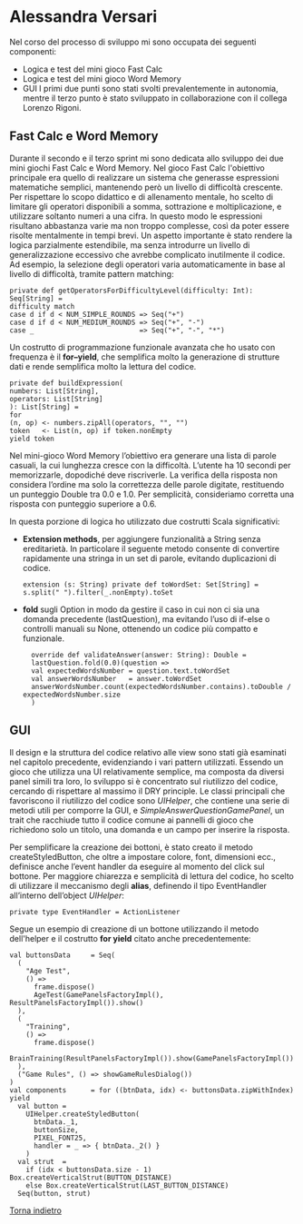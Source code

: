 # Alessandra Versari
Nel corso del processo di sviluppo mi sono occupata dei seguenti componenti: 
* Logica e test del mini gioco Fast Calc
* Logica e test del mini gioco Word Memory 
* GUI
I primi due punti sono stati svolti prevalentemente in autonomia, mentre il terzo punto è stato sviluppato in
collaborazione con il collega Lorenzo Rigoni.

## Fast Calc e Word Memory 
Durante il secondo e il terzo sprint mi sono dedicata allo sviluppo dei due mini giochi Fast Calc e Word Memory.
Nel gioco Fast Calc l'obiettivo principale era quello di realizzare un sistema che generasse espressioni matematiche semplici,
mantenendo però un livello di difficoltà crescente.
Per rispettare lo scopo didattico e di allenamento mentale, ho scelto di limitare gli operatori disponibili a somma, 
sottrazione e moltiplicazione, e utilizzare soltanto numeri a una cifra. In questo modo le espressioni risultano 
abbastanza varie ma non troppo complesse, così da poter essere risolte mentalmente in tempi brevi.
Un aspetto importante è stato rendere la logica parzialmente estendibile, ma senza introdurre un livello di generalizzazione
eccessivo che avrebbe complicato inutilmente il codice. Ad esempio, la selezione degli operatori varia automaticamente in base al livello di difficoltà, 
tramite pattern matching:

    private def getOperatorsForDifficultyLevel(difficulty: Int): Seq[String] =
    difficulty match
    case d if d < NUM_SIMPLE_ROUNDS => Seq("+")
    case d if d < NUM_MEDIUM_ROUNDS => Seq("+", "-")
    case _                          => Seq("+", "-", "*")

Un costrutto di programmazione funzionale avanzata che ho usato con frequenza è il **for–yield**, che semplifica molto 
la generazione di strutture dati e rende semplifica molto la lettura del codice. 

    private def buildExpression(
    numbers: List[String],
    operators: List[String]
    ): List[String] =
    for
    (n, op) <- numbers.zipAll(operators, "", "")
    token   <- List(n, op) if token.nonEmpty
    yield token

Nel mini-gioco Word Memory l’obiettivo era generare una lista di parole casuali, la cui lunghezza cresce con la difficoltà.
L’utente ha 10 secondi per memorizzarle, dopodiché deve riscriverle.
La verifica della risposta non considera l’ordine ma solo la correttezza delle parole digitate, restituendo un punteggio 
Double tra 0.0 e 1.0. Per semplicità, consideriamo corretta una risposta con punteggio superiore a 0.6.

In questa porzione di logica ho utilizzato due costrutti Scala significativi:
* **Extension methods**, per aggiungere funzionalità a String senza ereditarietà. In particolare il seguente metodo consente di 
convertire rapidamente una stringa in un set di parole, evitando duplicazioni di codice.

      extension (s: String) private def toWordSet: Set[String] = s.split(" ").filter(_.nonEmpty).toSet
    

* **fold** sugli Option in modo da gestire il caso in cui non ci sia una domanda precedente (lastQuestion), ma evitando l’uso
di if-else o controlli manuali su None, ottenendo un codice più compatto e funzionale.
   
        override def validateAnswer(answer: String): Double =
        lastQuestion.fold(0.0)(question =>
        val expectedWordsNumber = question.text.toWordSet
        val answerWordsNumber   = answer.toWordSet
        answerWordsNumber.count(expectedWordsNumber.contains).toDouble / expectedWordsNumber.size
        )

## GUI 
Il design e la struttura del codice relativo alle view sono stati già esaminati nel capitolo precedente, evidenziando 
i vari pattern utilizzati.
Essendo un gioco che utilizza una UI relativamente semplice, ma composta da diversi panel simili tra loro, lo sviluppo 
si è concentrato sul riutilizzo del codice, cercando di rispettare al massimo il DRY principle.
Le classi principali che favoriscono il riutilizzo del codice sono _UIHelper_, che contiene una serie di metodi utili 
per comporre la GUI, e _SimpleAnswerQuestionGamePanel_, un trait che racchiude tutto il codice comune ai pannelli di gioco
che richiedono solo un titolo, una domanda e un campo per inserire la risposta.

Per semplificare la creazione dei bottoni, è stato creato il metodo createStyledButton, che oltre a impostare colore, 
font, dimensioni ecc., definisce anche l’event handler da eseguire al momento del click sul bottone.
Per maggiore chiarezza e semplicità di lettura del codice, ho scelto di utilizzare il meccanismo degli **alias**, definendo 
il tipo EventHandler all’interno dell’object _UIHelper_:

    private type EventHandler = ActionListener

Segue un esempio di creazione di un bottone utilizzando il metodo dell'helper e il costrutto **for yield** citato anche 
precedentemente:  

    val buttonsData     = Seq(
      (
        "Age Test",
        () =>
          frame.dispose()
          AgeTest(GamePanelsFactoryImpl(), ResultPanelsFactoryImpl()).show()
      ),
      (
        "Training",
        () =>
          frame.dispose()
          BrainTraining(ResultPanelsFactoryImpl()).show(GamePanelsFactoryImpl())
      ),
      ("Game Rules", () => showGameRulesDialog())
    )
    val components      = for ((btnData, idx) <- buttonsData.zipWithIndex) yield
      val button =
        UIHelper.createStyledButton(
          btnData._1,
          buttonSize,
          PIXEL_FONT25,
          handler = _ => { btnData._2() }
        )
      val strut  =
        if (idx < buttonsData.size - 1) Box.createVerticalStrut(BUTTON_DISTANCE)
        else Box.createVerticalStrut(LAST_BUTTON_DISTANCE)
      Seq(button, strut)


[Torna indietro](../Implementazione.md)